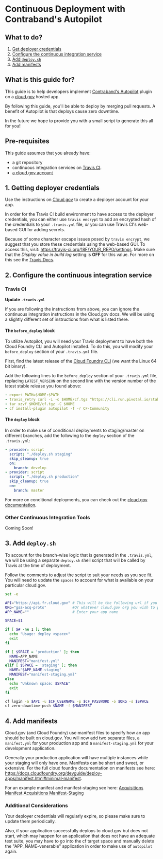 # Continuous Deployment with Contraband's Autopilot
## What to do?

1. [Get deployer credentials](#1-getting-deployer-credentials)
2. [Configure the continuous integration service](#2-configure-the-continuous-integration-service)
3. [Add `deploy.sh`](#3-add-deploysh)
4. [Add manifests](#4-add-manifests)

## What is this guide for?

This guide is to help developers implement [Contraband's Autopilot](https://github.com/contraband/autopilot) plugin on a [cloud.gov](https://cloud.gov/) hosted app.

By following this guide, you'll be able to deploy by merging pull requests. A benefit of Autopilot is that deploys cause zero downtime.

In the future we hope to provide you with a small script to generate this all for you!

## Pre-requisites

This guide assumes that you already have:
- a git repository
- continuous integration services on [Travis CI](https://travis-ci.org/).
- [a cloud.gov account](https://cloud.gov/docs/getting-started/accounts/?)

## 1. Getting deployer credentials

Use the instructions on [Cloud.gov](https://cloud.gov/docs/apps/continuous-deployment/#provisioning-deployment-credentials) to create a deployer account for your app.

In order for the Travis CI build environment to have access to the deployer credentials, you can either use `travis encrypt` to add an encrypted hash of the credentials to your `.travis.yml` file, _or_ you can use Travis CI's web-based GUI for adding secrets.

Because of some character escape issues posed by `travis encrypt`, we suggest that you store these credentials using the web-based GUI. To access this, visit: https://travis-ci.org/18F/YOUR_REPO/settings. Make sure that the *Display value in build log* setting is **OFF** for this value. For more on this see the [Travis Docs]( https://docs.travis-ci.com/user/encryption-keys/#Note-on-escaping-certain-symbols).

## 2. Configure the continuous integration service
### Travis CI
**Update `.travis.yml`**

If you are following the instructions from above, you can ignore the continuous integration instructions in the Cloud.gov docs. We will be using a slightly different set of instructions from what is listed there.

#### The `before_deploy` block

To utilize Autopilot, you will need your Travis deployment to have both the Cloud Foundry CLI and Autopilot installed. To do this, you will modify your `before_deploy` section of your `.travis.yml` file.

First, find the latest release of the [Cloud Foundry CLI](https://github.com/cloudfoundry/cli/releases) (we want the Linux 64 bit binary).

Add the following lines to the `before_deploy` section of your `.travis.yml` file, replacing `LATEST_VERSION` on the second line with the version number of the latest stable release you found above:

```yml
- export PATH=$HOME:$PATH
- travis_retry curl -L -o $HOME/cf.tgz "https://cli.run.pivotal.io/stable?release=linux64-binary&version=LATEST_VERSION"
- tar xzvf $HOME/cf.tgz -C $HOME
- cf install-plugin autopilot -f -r CF-Community
```

#### The `deploy` block

In order to make use of conditional deployments to staging/master on different branches, add the following to the `deploy` section of the `.travis.yml`:

```yml
- provider: script
  script: "./deploy.sh staging"
  skip_cleanup: true
  on:
    branch: develop
- provider: script
  script: "./deploy.sh production"
  skip_cleanup: true
  on:
    branch: master
```

For more on conditional deployments, you can check out the [cloud.gov documentation](https://cloud.gov/docs/apps/continuous-deployment/#using-conditional-deployments).

### Other Continuous Integration Tools
Coming Soon!

## 3. Add `deploy.sh`

To account for the branch-wise logic that is generated in the `.travis.yml`, we will be using a separate `deploy.sh` shell script that will be called by Travis at the time of deployment.

Follow the comments to adjust the script to suit your needs as you see fit. You will need to update the `spaces` to account for what is available on your particular cloud.gov.

```sh
set -e

API="https://api.fr.cloud.gov" # This will be the following url if you are still deploying to E/W 'https://api.cloud.gov'
ORG="gsa-acq-proto"            #Or whatever cloud.gov org you wish to place the app in
APP_NAME=""                    # Enter your app name

SPACE=$1

if [ $# -ne 1 ]; then
  echo "Usage: deploy <space>"
  exit
fi

if [ $SPACE = 'production' ]; then
  NAME=APP_NAME
  MANIFEST="manifest.yml"
elif [ $SPACE = 'staging' ]; then
  NAME="$APP_NAME-staging"
  MANIFEST="manifest-staging.yml"
else
  echo "Unknown space: $SPACE"
  exit
fi

cf login -a $API -u $CF_USERNAME -p $CF_PASSWORD -o $ORG -s $SPACE
cf zero-downtime-push $NAME -f $MANIFEST
```

## 4. Add manifests
Cloud.gov (and Cloud Foundry) use manifest files to specify how an app should be built on cloud.gov. You will now add two separate files, a `manifest.yml` for your production app and a `manifest-staging.yml` for your development application.

Generally your production application will have multiple instances while your staging will only have one. Manifests can be short and sweet, or extensive. For the full cloud foundry documentation on manifests see here: https://docs.cloudfoundry.org/devguide/deploy-apps/manifest.html#minimal-manifest.

For an example manifest and manifest-staging see here:
[Acquisitions Manifest](https://github.com/18F/acquisitions.18f.gov/blob/develop/manifest.yml)
[Acquisitions Manifest-Staging](https://github.com/18F/acquisitions.18f.gov/blob/develop/manifest-staging.yml)

### Additional Considerations
Your deployer credentials will regularly expire, so please make sure to update them periodically.

Also, if your application successfully deploys to cloud.gov but does not start, which may happen for an application that does not have an adequate test suite, you may have to go into the cf target space and manually delete the "APP_NAME-venerable" application in order to make use of `autopilot` again.
